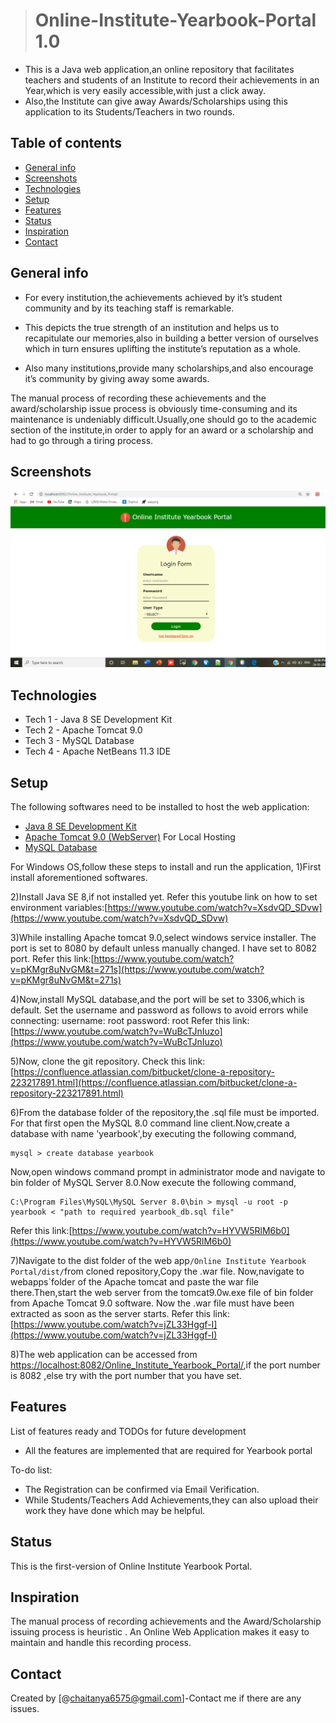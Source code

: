 > # Online-Institute-Yearbook-Portal 1.0
* This is a Java web application,an online repository that facilitates teachers and students of an Institute to record their achievements in an Year,which is very easily accessible,with just a click away.
* Also,the Institute can give away Awards/Scholarships using this application to its Students/Teachers in two rounds.

## Table of contents
* [General info](#general-info)
* [Screenshots](#screenshots)
* [Technologies](#technologies)
* [Setup](#setup)
* [Features](#features)
* [Status](#status)
* [Inspiration](#inspiration)
* [Contact](#contact)

## General info
-   For every institution,the achievements achieved by it’s student community and by its teaching staff is remarkable.
    
-   This depicts the true strength of an institution and helps us to recapitulate our memories,also in building a better version of ourselves which in turn ensures uplifting the institute’s reputation as a whole.
    
-   Also many institutions,provide many scholarships,and also encourage it’s community by giving away some awards.
    
The manual process of recording these achievements and the award/scholarship issue process is obviously time-consuming and its maintenance is undeniably difficult.Usually,one should go to the academic section of the institute,in order to apply for an award or a scholarship and had to go through a tiring process.

## Screenshots
![Hello](https://github.com/GChaitanya2001/Online-Institute-Yearbook-Portal-1.0/blob/master/Screenshots/Login%20Page.png)

## Technologies
* Tech 1 - Java 8 SE Development Kit
* Tech 2 - Apache Tomcat 9.0
* Tech 3 - MySQL Database
* Tech 4 - Apache NetBeans 11.3 IDE

## Setup
The following softwares need to be installed to host the web application:
* [Java 8 SE Development Kit](https://www.oracle.com/java/technologies/javase/javase-jdk8-downloads.html)
* [Apache Tomcat 9.0 (WebServer)](https://tomcat.apache.org/download-90.cgi) For Local Hosting
* [MySQL Database](https://dev.mysql.com/downloads/)

For Windows OS,follow these steps to install and run the application,
1)First install aforementioned softwares.

2)Install Java SE 8,if not installed yet.
   Refer this youtube link on how to set environment variables:[https://www.youtube.com/watch?v=XsdvQD_SDvw](https://www.youtube.com/watch?v=XsdvQD_SDvw)
   
3)While installing Apache tomcat 9.0,select windows service installer.
The port is set to 8080 by default unless manually changed.
I have set to 8082 port.
Refer this link:[https://www.youtube.com/watch?v=pKMgr8uNvGM&t=271s](https://www.youtube.com/watch?v=pKMgr8uNvGM&t=271s)

4)Now,install MySQL database,and the port will be set to 3306,which is default.
Set the username and password as follows to avoid errors while connecting:
username: root
password: root
Refer this link:[https://www.youtube.com/watch?v=WuBcTJnIuzo](https://www.youtube.com/watch?v=WuBcTJnIuzo)

5)Now, clone the git repository.
Check this link:[https://confluence.atlassian.com/bitbucket/clone-a-repository-223217891.html](https://confluence.atlassian.com/bitbucket/clone-a-repository-223217891.html)

6)From the database folder of the repository,the .sql file must be imported.
For that first open the MySQL 8.0 command line client.Now,create a database with name 'yearbook',by executing the following command,

    mysql > create database yearbook
Now,open windows command prompt in administrator mode and navigate to bin folder of MySQL Server 8.0.Now execute the following command,

    C:\Program Files\MySQL\MySQL Server 8.0\bin > mysql -u root -p yearbook < "path to required yearbook_db.sql file"

   Refer this link:[https://www.youtube.com/watch?v=HYVW5RlM6b0](https://www.youtube.com/watch?v=HYVW5RlM6b0)

7)Navigate to the dist folder of the web app`/Online Institute Yearbook Portal/dist/`from cloned repository,Copy the .war file.
 Now,navigate to webapps`folder of the Apache tomcat and paste the war file there.Then,start the web server from the tomcat9.0w.exe file of  bin folder from Apache Tomcat 9.0 software.
 Now the .war file must have been extracted as soon as the server starts.
Refer this link:[https://www.youtube.com/watch?v=jZL33Hggf-I](https://www.youtube.com/watch?v=jZL33Hggf-I)

8)The web application can be accessed from [https://localhost:8082/Online_Institute_Yearbook_Portal/](http://localhost:8082/Online_Institute_Yearbook_Portal/),if the port number is 8082 ,else try with the port number that you have set.
 
## Features
List of features ready and TODOs for future development
*  All the features are implemented that are required for Yearbook portal

To-do list:
* The Registration can be confirmed via Email Verification.
* While Students/Teachers Add Achievements,they can also upload their work they have done which may be helpful.
## Status
This is the first-version of Online Institute Yearbook Portal.

## Inspiration
The manual process of recording achievements and the Award/Scholarship issuing process is heuristic . An Online Web Application makes it easy to maintain and handle this recording process.

## Contact
Created by [@chaitanya6575@gmail.com]-Contact me if there are any issues.
